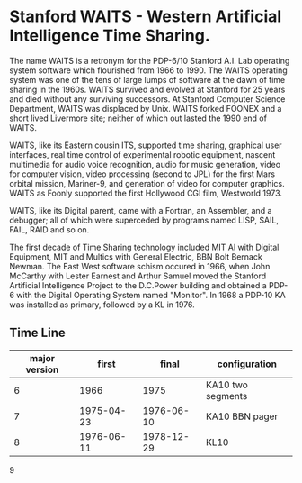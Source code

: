 # Stanford WAITS - Western Artificial Intelligence Time Sharing.

The name WAITS is a retronym for the PDP-6/10 Stanford A.I. Lab operating system software which flourished from 1966 to 1990.
The WAITS operating system was one of the tens of large lumps of software at the dawn of time sharing in the 1960s. WAITS survived and evolved at Stanford for 25 years and died without any surviving successors. At Stanford Computer Science Department, WAITS was displaced by Unix. WAITS forked FOONEX and a short lived Livermore site; neither of which out lasted the 1990 end of WAITS.

WAITS, like its Eastern cousin ITS, supported time sharing, graphical user interfaces, real time control of experimental robotic equipment, nascent multimedia for audio voice recognition, audio for music generation, video for computer vision, video processing (second to JPL) for the first Mars orbital mission, Mariner-9, and generation of video for computer graphics. WAITS as Foonly supported the first Hollywood CGI film, Westworld 1973.

WAITS, like its Digital parent, came with a Fortran, an Assembler, and a debugger; all of which were superceded by programs named LISP, SAIL, FAIL, RAID and so on.

The first decade of Time Sharing technology included MIT AI with Digital Equipment, MIT and Multics with General Electric, BBN Bolt Bernack Newman.
The East West software schism occured in 1966, when John McCarthy with Lester Earnest and Arthur Samuel moved the Stanford Artificial Intelligence Project to the D.C.Power building and obtained a PDP-6 with the Digital Operating System named "Monitor". In 1968 a PDP-10 KA was installed as primary, followed by a KL in 1976.

## Time Line

major version | first | final | configuration
------------- | ---------- | ---------- | ----------------------------------
6 | 1966 | 1975 | KA10 two segments
7 | 1975-04-23 | 1976-06-10 | KA10 BBN pager 
8 | 1976-06-11 | 1978-12-29 | KL10
9

